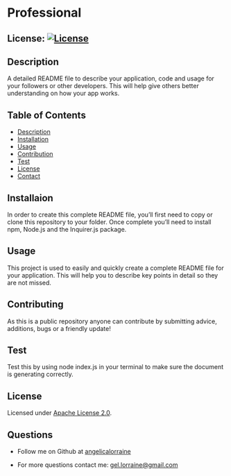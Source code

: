 # Professional


 ## License: [![License](https://img.shields.io/badge/License-Apache%202.0-blue.svg)](https://opensource.org/licenses/Apache-2.0)

## Description
A detailed README file to describe your application, code and usage for your followers or other developers. This will help give others better understanding on how your app works.

## Table of Contents
* [Description](#description)
* [Installation](#installation)
* [Usage](#usage)
* [Contribution](#contribution)
* [Test](#test)
* [License](#license)
* [Contact](#questions)

## Installaion
In order to create this complete README file, you’ll first need to copy or clone this repository to your folder. Once complete you’ll need to install npm, Node.js and the Inquirer.js package. 

## Usage
This project is used to easily and quickly create a complete README file for your application. This will help you to describe  key points in detail so they are not missed.

## Contributing
As this is a public repository anyone can contribute by submitting advice, additions, bugs or a friendly update!

## Test
Test this by using node index.js in your terminal to make sure the document is generating correctly.

## License 
Licensed under [Apache License 2.0](https://www.apache.org/licenses/LICENSE-2.0.html).


## Questions
* Follow me on Github at [angelicalorraine](http://github.com/angelicalorraine)

* For more questions contact me: gel.lorraine@gmail.com
